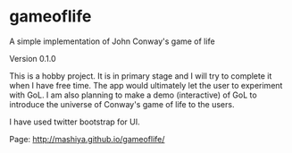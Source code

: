 gameoflife
==========

A simple implementation of John Conway's game of life

Version 0.1.0


This is a hobby project. It is in primary stage and I will try to complete it when I have free time.
The app would ultimately let the user to experiment with GoL. I am also planning to make a demo (interactive) of GoL to introduce the universe of Conway's game of life to the users.

I have used twitter bootstrap for UI.

Page: http://mashiya.github.io/gameoflife/


